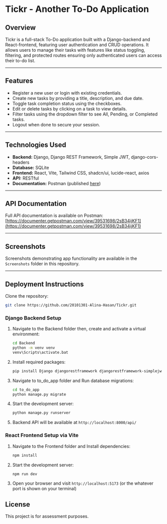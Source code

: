 
# Tickr - Another To-Do Application

## Overview

Tickr is a full-stack To-Do application built with a Django-backend and React-frontend, featuring user authentication and CRUD operations. It allows users to manage their tasks with features like status toggling, filtering, and protected routes ensuring only authenticated users can access their to-do list.

---

## Features

- Register a new user or login with existing credentials.
- Create new tasks by providing a title, description, and due date.
- Toggle task completion status using the checkboxes.
- Edit or delete tasks by clicking on a task to view details.
- Filter tasks using the dropdown filter to see All, Pending, or Completed tasks.
- Logout when done to secure your session.

---

## Technologies Used

- **Backend:** Django, Django REST Framework, Simple JWT, django-cors-headers
- **Database:** SQLite
- **Frontend:** React, Vite, Tailwind CSS, shadcn/ui, lucide-react, axios
- **API:** RESTful
- **Documentation:** Postman (published [here](https://documenter.getpostman.com/view/39531698/2sB34ijKF1))

---

## API Documentation

Full API documentation is available on Postman:  
[https://documenter.getpostman.com/view/39531698/2sB34ijKF1](https://documenter.getpostman.com/view/39531698/2sB34ijKF1)

---

## Screenshots

Screenshots demonstrating app functionality are available in the `Screenshots` folder in this repository.

---

## Deployment Instructions

Clone the repository:
```bash
git clone https://github.com/20101301-Alina-Hasan/Tickr.git
   ```
   
### Django Backend Setup

1. Navigate to the Backend folder then, create and activate a virtual environment:

   ```bash
   cd Backend
   python -m venv venv
   venv\Scripts\activate.bat
   ```

2. Install required packages:

   ```bash
   pip install Django djangorestframework djangorestframework-simplejwt django-cors-headers
   ```

3. Navigate to to_do_app folder and Run database migrations:

   ```bash
   cd to_do_app
   python manage.py migrate
   ```

4. Start the development server:

   ```bash
   python manage.py runserver
   ```

5. Backend API will be available at `http://localhost:8000/api/`

### React Frontend Setup via Vite

1.  Navigate to the Frontend folder and Install dependencies:

    ```bash
    npm install
    ```

2.  Start the development server:

    ```bash
    npm run dev
    ```

3.  Open your browser and visit `http://localhost:5173` (or the whatever port is shown on your terminal)

## License

This project is for assessment purposes.
